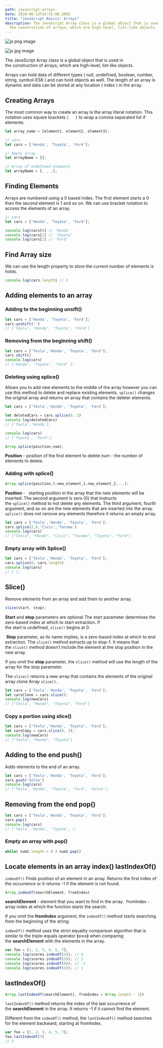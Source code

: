```yaml
---
path: javascript-arrays
date: 2020-06-12T14:55:06.209Z
title: "JavaScript Basics: Arrays"
description: The JavaScript Array class is a global object that is used in
  the construction of arrays; which are high-level, list-like objects.
---
```

![js png image](assets/code4.png "js png image")





![js jpg image](assets/script.jpg "js jpg image")

The JavaScript Array class is a global object that is used in the construction of arrays; which are high-level, list-like objects.

<!--StartFragment-->

Arrays can hold data of different types ( null, undefined, boolean, number, string, symbol-ES6 ) and can hold objects as well. The length of an array is dynamic and data can be stored at any location ( index ) in the array.

<!--EndFragment-->

## Creating Arrays

The most common way to create an array is the array literal notation. This notation uses square brackets `[   ]`   to wrap a comma separated list if elements.

```js
let array_name = [element1, element2, element3];

// cars
let cars = ['Honda', 'Toyota', 'Ford'];

// Empty array
let arrayName = [];

// Array of undefined elements 
let arrayName = [, , ,];
```

## Finding Elements

Arrays are numbered using a 0 based index. The first element starts a 0 then the second element is 1 and so on. We can use bracket notation to access the elements of an array.

```js
// cars
let cars = ['Honda', 'Toyota', 'Ford'];

console.log(cars[0] // 'Honda'
console.log(cars[1] // 'Toyota'
console.log(cars[2] // 'Ford'
```

## Find Array size

We can use the length property  to store the current number of elements is holds.

```js
console.log(cars.length) // 3
```

## Adding elements to an array

### Adding to the beginning unsift()

```js
let cars = ['Honda', 'Toyota', 'Ford'];
cars.unshift('') 
// ['Tesla', 'Honda', 'Toyota', 'Ford']
```

### Removing from the beginning shift()

```js
let cars = ['Tesla','Honda', 'Toyota', 'Ford'];
cars.shift()
console.log(cars)
// ['Honda', 'Toyota', 'Ford' ];
```

### Deleting using splice()

Allows you to add new elements to the middle of the array however you can use this method to delete and replace existing elements. `splice()` changes the original array and returns an array that contains the deleter elements.

```js
let cars = ['Tesla','Honda', 'Toyota', 'Ford'];

let deletedCars = cars.splice(0, 2)
console.log(deletedCars) 
// ['Tesla','Honda'];

console.log(cars)
// ['Toyota', 'Ford'];
```

```js
Array.splice(position,num);
```

**Position** - position of the first element to delete  num - the number of elements to delete.

### Adding with splice()

```js
Array.splice(position,0,new_element_1,new_element_2,...);
```

**Position** -   starting position in the array that the new elements will be inserted. The second argument is zero (0) that instructs the `splice()` method to not delete any elements. The third argument, fourth argument, and so on are the new elements that are inserted into the array. `splice()` does not remove any elements therefore it returns an empty array.

```js
let cars = ['Tesla','Honda', 'Toyota', 'Ford'];
cars.splice(2,0,'Civic','Tacoma')
console.log(cars)
// ["Tesla", "Honda", "Civic", "Tacoma", "Toyota", "Ford"]
```

### Empty array with Splice()

```js
let cars = ['Tesla','Honda', 'Toyota', 'Ford'];
cars.splice(0, cars.length)
console.log(cars)
// [ ];
```

## Slice()

Remove elements from an array and add them to another array.

```js
slice(start, stop);
```

**Start** and **stop** parameters are optional  The start parameter determines the zero-based index at which to start extraction. If the start is undefined, `slice()` begins at 0.

 **Stop** parameter, as its name implies, is a zero-based index at which to end extraction. The `slice()` method extracts up to stop-1. It means that the `slice()` method doesn’t include the element at the stop position in the new array.

If you omit the **stop** parameter, the `slice()` method will use the length of the array for the stop parameter.

The `slice()` returns a new array that contains the elements of the original array clone Array `slice().`

```js
let cars = ['Tesla','Honda', 'Toyota', 'Ford'];
let carsClone = cars.slice();
console.log(newCars)
// ["Tesla", "Honda", "Toyota", "Ford"]
```

### Copy a portion using slice()

```js
let cars = ['Tesla','Honda', 'Toyota', 'Ford'];
let carsCopy = cars.slice(0, 3);
console.log(newCars)
// ["Tesla", "Honda", "Toyota"]
```

## Adding to the end push()

Adds elements to the end of an array.

```js
let cars = ['Tesla','Honda', 'Toyota', 'Ford'];
cars.push('Volvo')
console.log(cars)
// ['Tesla','Honda', 'Toyota', 'Ford', 'Volvo'];
```

## Removing from the end pop()

```js
let cars = ['Tesla','Honda', 'Toyota', 'Ford'];
cars.pop()
console.log(cars)
// ['Tesla','Honda', 'Toyota', ];
```

### Empty an array with pop()

```js
while( num2.length > 0 ) num2.pop()
```

## Locate elements in an array index() lastIndexOf()

`indexOf()` Finds position of an element in an array. Returns the first index of the occurrence or it returns -1 if the element is not found.

```js
Array.indexOf(searchElement, fromIndex)
```

**searchElement** -  element that you want to find in the array.  fromIndex - array index at which the function starts the search.

If you omit the **fromIndex** argument, the `indexOf()` method starts searching from the beginning of the string.

`indexOf()` method uses the strict equality comparison algorithm that is similar to the triple-equals operator **(===)** when comparing the **searchElement** with the elements in the array.

```js
var foo = [1, 2, 3, 4, 5, 7];
console.log(scores.indexOf(1)); // 0
console.log(scores.indexOf(3)); // 2
console.log(scores.indexOf(6)); // -1
console.log(scores.indexOf(2)); // 1
```

## lastIndexOf()

```js
Array.lastIndexOf(searchElement[, fromIndex = Array.length - 1])
```

`lastIndexOf()` method returns the index of the last occurrence of the **searchElement** in the array. It returns -1 if it cannot find the element.

Different from the `indexOf()` method, the `lastIndexOf()` method searches for the element backward, starting at fromIndex.

```js
var foo = [1, 2, 3, 4, 5, 7];
foo.lastIndexOf(7)
// 5
```